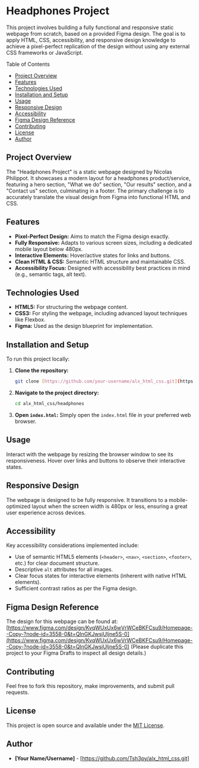  # Headphones Project

This project involves building a fully functional and responsive static webpage from scratch, based on a provided Figma design. The goal is to apply HTML, CSS, accessibility, and responsive design knowledge to achieve a pixel-perfect replication of the design without using any external CSS frameworks or JavaScript.

 Table of Contents

-   [Project Overview](#project-overview)
-   [Features](#features)
-   [Technologies Used](#technologies-used)
-   [Installation and Setup](#installation-and-setup)
-   [Usage](#usage)
-   [Responsive Design](#responsive-design)
-   [Accessibility](#accessibility)
-   [Figma Design Reference](#figma-design-reference)
-   [Contributing](#contributing)
-   [License](#license)
-   [Author](#author)

 ## Project Overview

The "Headphones Project" is a static webpage designed by Nicolas Philippot. It showcases a modern layout for a headphones product/service, featuring a hero section, "What we do" section, "Our results" section, and a "Contact us" section, culminating in a footer. The primary challenge is to accurately translate the visual design from Figma into functional HTML and CSS.

## Features

-   **Pixel-Perfect Design:** Aims to match the Figma design exactly.
-   **Fully Responsive:** Adapts to various screen sizes, including a dedicated mobile layout below 480px.
-   **Interactive Elements:** Hover/active states for links and buttons.
-   **Clean HTML & CSS:** Semantic HTML structure and maintainable CSS.
-   **Accessibility Focus:** Designed with accessibility best practices in mind (e.g., semantic tags, alt text).

## Technologies Used

-   **HTML5:** For structuring the webpage content.
-   **CSS3:** For styling the webpage, including advanced layout techniques like Flexbox.
-   **Figma:** Used as the design blueprint for implementation.

## Installation and Setup

To run this project locally:

1.  **Clone the repository:**
    ```bash
    git clone [https://github.com/your-username/alx_html_css.git](https://github.com/Tsh3py/alx_html_css.git)
    ```
2.  **Navigate to the project directory:**
    ```bash
    cd alx_html_css/headphones
    ```
3.  **Open `index.html`:** Simply open the `index.html` file in your preferred web browser.

## Usage

Interact with the webpage by resizing the browser window to see its responsiveness. Hover over links and buttons to observe their interactive states.

## Responsive Design

The webpage is designed to be fully responsive. It transitions to a mobile-optimized layout when the screen width is 480px or less, ensuring a great user experience across devices.

## Accessibility

Key accessibility considerations implemented include:
-   Use of semantic HTML5 elements (`<header>`, `<nav>`, `<section>`, `<footer>`, etc.) for clear document structure.
-   Descriptive `alt` attributes for all images.
-   Clear focus states for interactive elements (inherent with native HTML elements).
-   Sufficient contrast ratios as per the Figma design.

## Figma Design Reference

The design for this webpage can be found at:
[https://www.figma.com/design/KvqWUxUx6wVrWCeBKFCsu9/Homepage--Copy-?node-id=3558-0&t=QInGKJwsjUljne5S-0](https://www.figma.com/design/KvqWUxUx6wVrWCeBKFCsu9/Homepage--Copy-?node-id=3558-0&t=QInGKJwsjUljne5S-0)
(Please duplicate this project to your Figma Drafts to inspect all design details.)

## Contributing

Feel free to fork this repository, make improvements, and submit pull requests.

## License

This project is open source and available under the [MIT License](LICENSE.md).

## Author

-   **[Your Name/Username]** - [https://github.com/Tsh3py/alx_html_css.git]
